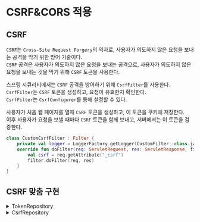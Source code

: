# CSRF\&CORS 적용

## CSRF
`CSRF`는 `Cross-Site Request Forgery`의 약자로, 사용자가 의도하지 않은 요청을 보내는 공격을 막기 위한 방어 기술이다.\
`CSRF` 공격은 사용자가 의도하지 않은 요청을 보내는 공격으로, 사용자가 의도하지 않은 요청을 보내는 것을 막기 위해 `CSRF` 토큰을 사용한다.

스프링 시큐리티에서는 `CSRF` 공격을 방어하기 위해 `CsrfFilter`를 사용한다. \
`CsrfFilter`는 `CSRF` 토큰을 생성하고, 요청이 유효한지 확인한다. \
`CsrfFilter`는 `CsrfConfigurer`를 통해 설정할 수 있다.

사용자가 처음 웹 페이지를 열때 `CSRF` 토큰을 생성하고, 이 토큰을 쿠키에 저장한다. \
이후 사용자가 요청을 보낼 때마다 `CSRF` 토큰을 함께 보내고, 서버에서는 이 토큰을 검증한다.

```kotlin
class CustomCsrfFilter : Filter {
    private val logger = LoggerFactory.getLogger(CustomFilter::class.java)
    override fun doFilter(req: ServletRequest, res: ServletResponse, filter: FilterChain) {
        val csrf = req.getAttribute("_csrf")
        filter.doFilter(req, res)
    }
}
```

## CSRF 맞춤 구현

<details markdown="1">
  <summary> TokenRepository </summary>

```kotlin
@Entity
class Token(
    @Id
    @GeneratedValue(strategy = GenerationType.IDENTITY)
    val id: Long = 0L,
    val token: UUID,
    val identifier: String,
) {
    constructor() : this(0, UUID.randomUUID(), "JUNNYLAND")
}
///
interface TokenRepository :JpaRepository<Token, String>{}
```
</details>
<details markdown="1">
  <summary> CsrfRepository </summary>

```kotlin
@Entity
class Token(
    @Id
    @GeneratedValue(strategy = GenerationType.IDENTITY)
    val id: String,
    val token: String,
    val identifier: String,
) {}
///
interface TokenRepository :JpaRepository<Token, String>{}
```
</details>